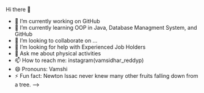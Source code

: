   Hi there 👋

- 🔭 I’m currently working on GitHub
- 🌱 I’m currently learning OOP in Java, Database Managment System, and GitHub
- 👯 I’m looking to collaborate on ...
- 🤔 I’m looking for help with Experienced Job Holders
- 💬 Ask me about physical activities
- 📫 How to reach me: instagram(vamsidhar_reddyp)
- 😄 Pronouns: Vamshi
- ⚡ Fun fact: Newton Issac never knew  many other fruits falling down from a tree.
-->
